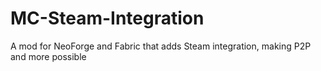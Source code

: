 # MC-Steam-Integration
A mod for NeoForge and Fabric that adds Steam integration, making P2P and more possible
